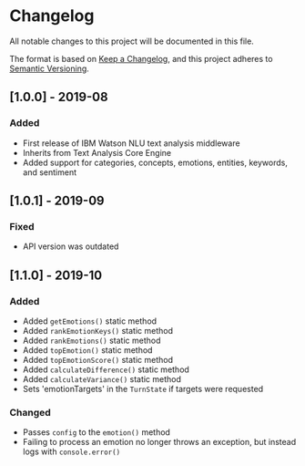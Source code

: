 # Changelog
All notable changes to this project will be documented in this file.

The format is based on [Keep a Changelog](https://keepachangelog.com/en/1.0.0/),
and this project adheres to [Semantic Versioning](https://semver.org/spec/v2.0.0.html).

## [1.0.0] - 2019-08
### Added
- First release of IBM Watson NLU text analysis middleware
- Inherits from Text Analysis Core Engine
- Added support for categories, concepts, emotions, entities, keywords, and sentiment

## [1.0.1] - 2019-09
### Fixed
- API version was outdated

## [1.1.0] - 2019-10
### Added
- Added `getEmotions()` static method
- Added `rankEmotionKeys()` static method
- Added `rankEmotions()` static method
- Added `topEmotion()` static method
- Added `topEmotionScore()` static method
- Added `calculateDifference()` static method
- Added `calculateVariance()` static method
- Sets 'emotionTargets' in the `TurnState` if targets were requested
### Changed
- Passes `config` to the `emotion()` method
- Failing to process an emotion no longer throws an exception, but instead logs with `console.error()`
